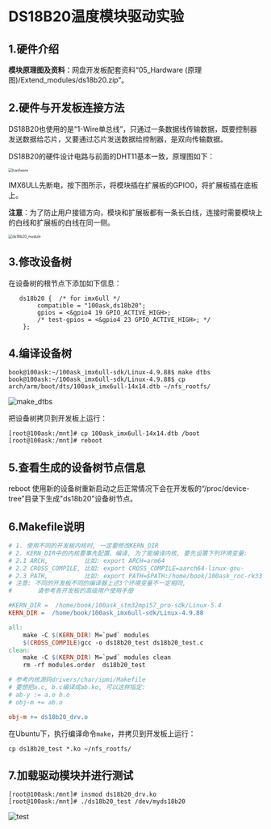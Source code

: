 # DS18B20温度模块驱动实验



## 1.硬件介绍

**模块原理图及资料**：网盘开发板配套资料“05_Hardware (原理图)/Extend_modules/ds18b20.zip”。



## 2.硬件与开发板连接方法

DS18B20也使用的是“1-Wire单总线”，只通过一条数据线传输数据，既要控制器发送数据给芯片，又要通过芯片发送数据给控制器，是双向传输数据。

DS18B20的硬件设计电路与前面的DHT11基本一致，原理图如下：

<img src="06-ds18b20driver_hardware.jpg" alt="hardware" style="zoom:50%;" />

IMX6ULL先断电，按下图所示，将模块插在扩展板的GPIO0，将扩展板插在底板上。

**注意**：为了防止用户接错方向，模块和扩展板都有一条长白线，连接时需要模块上的白线和扩展板的白线在同一侧。

<img src="06-ds18b20driver_ds18b20_module.jpg" alt="ds18b20_module" style="zoom:50%;" />





## 3.修改设备树

在设备树的根节点下添加如下信息：

```
   ds18b20 {  /* for imx6ull */
        compatible = "100ask,ds18b20";
        gpios = <&gpio4 19 GPIO_ACTIVE_HIGH>;
        /* test-gpios = <&gpio4 23 GPIO_ACTIVE_HIGH>; */
    };
```



## 4.编译设备树

```
book@100ask:~/100ask_imx6ull-sdk/Linux-4.9.88$ make dtbs
book@100ask:~/100ask_imx6ull-sdk/Linux-4.9.88$ cp arch/arm/boot/dts/100ask_imx6ull-14x14.dtb ~/nfs_rootfs/
```

![make_dtbs](06-ds18b20driver_make_dtbs.jpg)

把设备树拷贝到开发板上运行：

```
[root@100ask:/mnt]# cp 100ask_imx6ull-14x14.dtb /boot
[root@100ask:/mnt]# reboot
```





## 5.查看生成的设备树节点信息

reboot 使用新的设备树重新启动之后正常情况下会在开发板的“/proc/device-tree”目录下生成"ds18b20"设备树节点。



## 6.Makefile说明

```makefile
# 1. 使用不同的开发板内核时, 一定要修改KERN_DIR
# 2. KERN_DIR中的内核要事先配置、编译, 为了能编译内核, 要先设置下列环境变量:
# 2.1 ARCH,          比如: export ARCH=arm64
# 2.2 CROSS_COMPILE, 比如: export CROSS_COMPILE=aarch64-linux-gnu-
# 2.3 PATH,          比如: export PATH=$PATH:/home/book/100ask_roc-rk3399-pc/ToolChain-6.3.1/gcc-linaro-6.3.1-2017.05-x86_64_aarch64-linux-gnu/bin 
# 注意: 不同的开发板不同的编译器上述3个环境变量不一定相同,
#       请参考各开发板的高级用户使用手册

#KERN_DIR =  /home/book/100ask_stm32mp157_pro-sdk/Linux-5.4
KERN_DIR =  /home/book/100ask_imx6ull-sdk/Linux-4.9.88

all:
	make -C $(KERN_DIR) M=`pwd` modules 
	$(CROSS_COMPILE)gcc -o ds18b20_test ds18b20_test.c
clean:
	make -C $(KERN_DIR) M=`pwd` modules clean
	rm -rf modules.order  ds18b20_test

# 参考内核源码drivers/char/ipmi/Makefile
# 要想把a.c, b.c编译成ab.ko, 可以这样指定:
# ab-y := a.o b.o
# obj-m += ab.o

obj-m += ds18b20_drv.o
```

在Ubuntu下，执行编译命令`make`，并拷贝到开发板上运行：

```
cp ds18b20_test *.ko ~/nfs_rootfs/
```





## 7.加载驱动模块并进行测试

```
[root@100ask:/mnt]# insmod ds18b20_drv.ko
[root@100ask:/mnt]# ./ds18b20_test /dev/myds18b20
```

![test](06-ds18b20driver_test.jpg)









